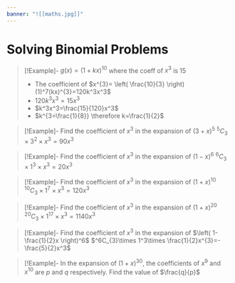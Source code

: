 ```yaml
---
banner: "![[maths.jpg]]"
---
```

# Solving Binomial Problems

> [!Example]- $g(x)=(1+kx)^{10}$ where the coeff of $x^3$ is $15$
> - The coefficient of $x^{3}= \left( \frac{10}{3} \right)(1)^7(kx)^{3}=120k^3x^3$
> - $120k^3x^3=15x^3$
> - $k^3x^3=\frac{15}{120}x^3$
> - $k^{3=\frac{1}{8}} \therefore k=\frac{1}{2}$

> [!Example]- Find the coefficient of $x^3$ in the expansion of $(3+x)^5$
> $^5C_{3}\times 3^{2}\times x^{3} = 90x^3$

> [!Example]- Find the coefficient of $x^3$ in the expansion of $(1-x)^6$
> $^6C_{3}\times 1^{3}\times x^{3}=20x^3$

> [!Example]- Find the coefficient of $x^3$ in the expansion of $(1+x)^{10}$
> $^{10}C_{3}\times 1^7\times x^{3}=120x^3$

> [!Example]- Find the coefficient of $x^3$ in the expansion of $(1+x)^{20}$
> $^{20}C_{3} \times 1^{17} \times x^{3}=1140x^3$

> [!Example]- Find the coefficient of $x^3$ in the expansion of $\left( 1-\frac{1}{2}x \right)^6$
> $^6C_{3}\times 1^3\times \frac{1}{2}x^{3}=-\frac{5}{2}x^3$

> [!Example]- In the expansion of $(1+x)^{30}$, the coefficients of $x^9$ and $x^{10}$ are $p$ and $q$ respectively. Find the value of $\frac{q}{p}$